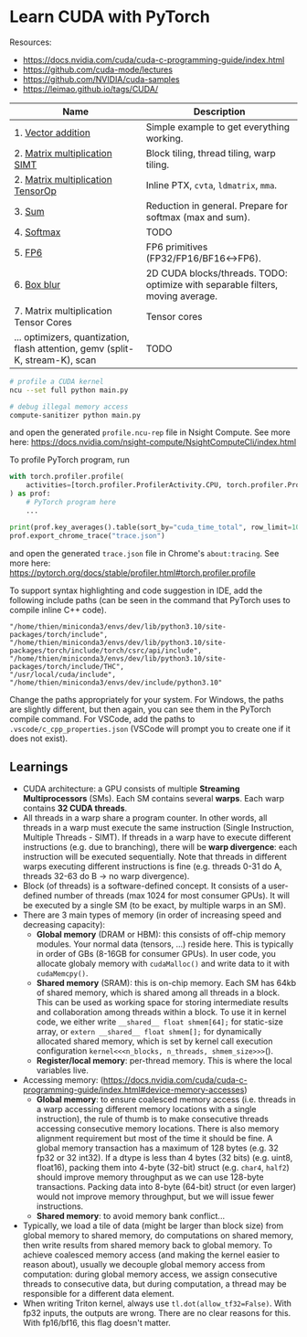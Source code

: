 # Learn CUDA with PyTorch

Resources:

- https://docs.nvidia.com/cuda/cuda-c-programming-guide/index.html
- https://github.com/cuda-mode/lectures
- https://github.com/NVIDIA/cuda-samples
- https://leimao.github.io/tags/CUDA/

Name | Description
-----|-------------
1\. [Vector addition](1_vector_addition/) | Simple example to get everything working.
2\. [Matrix multiplication SIMT](2a_matmul_simt/) | Block tiling, thread tiling, warp tiling.
2\. [Matrix multiplication TensorOp](2b_matmul_tensorop/) | Inline PTX, `cvta`, `ldmatrix`, `mma`.
3\. [Sum](3_sum/) | Reduction in general.  Prepare for softmax (max and sum).
4\. [Softmax](4_softmax) | TODO
5\. [FP6](5_fp6) | FP6 primitives (FP32/FP16/BF16<->FP6).
6\. [Box blur](6_box_blur/) | 2D CUDA blocks/threads. TODO: optimize with separable filters, moving average.
7\. Matrix multiplication Tensor Cores | Tensor cores
... optimizers, quantization, flash attention, gemv (split-K, stream-K), scan | TODO

```bash
# profile a CUDA kernel
ncu --set full python main.py

# debug illegal memory access
compute-sanitizer python main.py
```

and open the generated `profile.ncu-rep` file in Nsight Compute. See more here: https://docs.nvidia.com/nsight-compute/NsightComputeCli/index.html

To profile PyTorch program, run

```python
with torch.profiler.profile(
    activities=[torch.profiler.ProfilerActivity.CPU, torch.profiler.ProfilerActivity.CUDA]
) as prof:
    # PyTorch program here
    ...

print(prof.key_averages().table(sort_by="cuda_time_total", row_limit=10))
prof.export_chrome_trace("trace.json")
```

and open the generated `trace.json` file in Chrome's `about:tracing`. See more here: https://pytorch.org/docs/stable/profiler.html#torch.profiler.profile

To support syntax highlighting and code suggestion in IDE, add the following include paths (can be seen in the command that PyTorch uses to compile inline C++ code).

```
"/home/thien/miniconda3/envs/dev/lib/python3.10/site-packages/torch/include",
"/home/thien/miniconda3/envs/dev/lib/python3.10/site-packages/torch/include/torch/csrc/api/include",
"/home/thien/miniconda3/envs/dev/lib/python3.10/site-packages/torch/include/THC",
"/usr/local/cuda/include",
"/home/thien/miniconda3/envs/dev/include/python3.10"
```

Change the paths appropriately for your system. For Windows, the paths are slightly different, but then again, you can see them in the PyTorch compile command. For VSCode, add the paths to `.vscode/c_cpp_properties.json` (VSCode will prompt you to create one if it does not exist).

## Learnings

- CUDA architecture: a GPU consists of multiple **Streaming Multiprocessors** (SMs). Each SM contains several **warps**. Each warp contains **32 CUDA threads**.
- All threads in a warp share a program counter. In other words, all threads in a warp must execute the same instruction (Single Instruction, Multiple Threads - SIMT). If threads in a warp have to execute different instructions (e.g. due to branching), there will be **warp divergence**: each instruction will be executed sequentially. Note that threads in different warps executing different instructions is fine (e.g. threads 0-31 do A, threads 32-63 do B -> no warp divergence).
- Block (of threads) is a software-defined concept. It consists of a user-defined number of threads (max 1024 for most consumer GPUs). It will be executed by a single SM (to be exact, by multiple warps in an SM).
- There are 3 main types of memory (in order of increasing speed and decreasing capacity):
    - **Global memory** (DRAM or HBM): this consists of off-chip memory modules. Your normal data (tensors, ...) reside here. This is typically in order of GBs (8-16GB for consumer GPUs). In user code, you allocate globaly memory with `cudaMalloc()` and write data to it with `cudaMemcpy()`.
    - **Shared memory** (SRAM): this is on-chip memory. Each SM has 64kb of shared memory, which is shared among all threads in a block. This can be used as working space for storing intermediate results and collaboration among threads within a block. To use it in kernel code, we either write `__shared__ float shmem[64];` for static-size array, or `extern __shared__ float shmem[];` for dynamically allocated shared memory, which is set by kernel call execution configuration `kernel<<<n_blocks, n_threads, shmem_size>>>`().
    - **Register/local memory**: per-thread memory. This is where the local variables live.
- Accessing memory: (https://docs.nvidia.com/cuda/cuda-c-programming-guide/index.html#device-memory-accesses)
    - **Global memory**: to ensure coalesced memory access (i.e. threads in a warp accessing different memory locations with a single instruction), the rule of thumb is to make consecutive threads accessing consecutive memory locations. There is also memory alignment requirement but most of the time it should be fine. A global memory transaction has a maximum of 128 bytes (e.g. 32 fp32 or 32 int32). If a dtype is less than 4 bytes (32 bits) (e.g. uint8, float16), packing them into 4-byte (32-bit) struct (e.g. `char4`, `half2`) should improve memory throughput as we can use 128-byte transactions. Packing data into 8-byte (64-bit) struct (or even larger) would not improve memory throughput, but we will issue fewer instructions.
    - **Shared memory**: to avoid memory bank conflict...
- Typically, we load a tile of data (might be larger than block size) from global memory to shared memory, do computations on shared memory, then write results from shared memory back to global memory. To achieve coalesced memory access (and making the kernel easier to reason about), usually we decouple global memory access from computation: during global memory access, we assign consecutive threads to consecutive data, but during computation, a thread may be responsible for a different data element.
- When writing Triton kernel, always use `tl.dot(allow_tf32=False)`. With fp32 inputs, the outputs are wrong. There are no clear reasons for this. With fp16/bf16, this flag doesn't matter.
